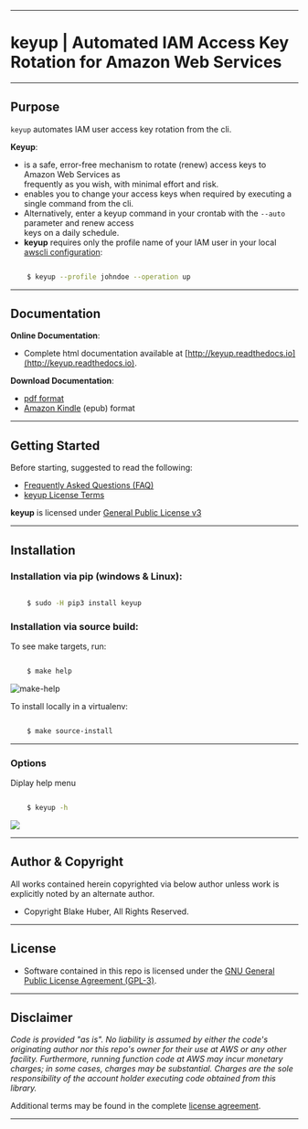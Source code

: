 * * *
#   **keyup** |  Automated IAM Access Key Rotation for Amazon Web Services
* * *

## Purpose ##

`keyup` automates IAM user access key rotation from the cli.  

**Keyup**:

* is a safe, error-free mechanism to rotate (renew) access keys to Amazon Web Services as  
frequently as you wish, with minimal effort and risk.
* enables you to change your access keys when required by executing a single command from the cli.  
* Alternatively, enter a keyup command in your crontab with the ``` --auto ``` parameter and renew access  
keys on a daily schedule.
* **keyup** requires only the profile name of your IAM user in your local [awscli configuration](https://docs.aws.amazon.com/cli/latest/reference/):

```bash

    $ keyup --profile johndoe --operation up

```

* * *

## Documentation ##

**Online Documentation**:

* Complete html documentation available at [http://keyup.readthedocs.io](http://keyup.readthedocs.io).

**Download Documentation**:

* [pdf format](https://readthedocs.org/projects/keyup/downloads/pdf/latest/)
* [Amazon Kindle](https://readthedocs.org/projects/keyup/downloads/epub/latest/) (epub) format

* * *

## Getting Started

Before starting, suggested to read the following:

* [Frequently Asked Questions (FAQ)](http://keyup.readthedocs.io/en/latest/FAQ.html)
* [keyup License Terms](http://keyup.readthedocs.io/en/latest/license.html)

**keyup** is licensed under [General Public License v3](http://keyup.readthedocs.io/en/latest/license.html)

* * *

## Installation

### Installation via pip (windows & Linux):

```bash

    $ sudo -H pip3 install keyup

```

### Installation via source build:

To see make targets, run:

```bash

    $ make help
```

![make-help](./assets/make-help.png)

To install locally in a virtualenv:

```bash

    $ make source-install

```

* * *

### **Options**

Diplay help menu

```bash

    $ keyup -h

```

![](./assets/help-menu.png)

* * *

## Author & Copyright

All works contained herein copyrighted via below author unless work is explicitly noted by an alternate author.

* Copyright Blake Huber, All Rights Reserved.

* * *

## License

* Software contained in this repo is licensed under the [GNU General Public License Agreement (GPL-3)](https://bitbucket.org/blakeca00/keyup/src/master/LICENSE.txt).

* * *

## Disclaimer

*Code is provided "as is". No liability is assumed by either the code's originating author nor this repo's owner for their use at AWS or any other facility. Furthermore, running function code at AWS may incur monetary charges; in some cases, charges may be substantial. Charges are the sole responsibility of the account holder executing code obtained from this library.*

Additional terms may be found in the complete [license agreement](https://bitbucket.org/blakeca00/keyup/src/master/LICENSE.txt).

* * *

